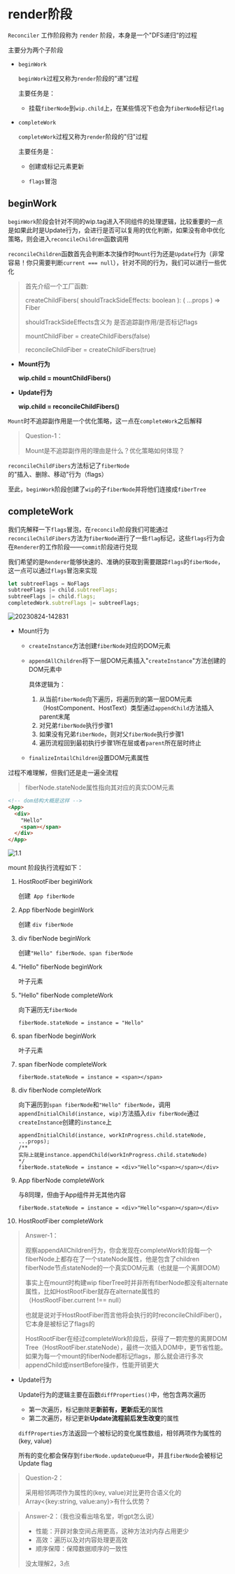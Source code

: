 # render阶段

`Reconciler` 工作阶段称为 `render` 阶段，本身是一个"DFS递归“的过程

主要分为两个子阶段

- `beginWork `

  `beginWork`过程又称为`render`阶段的"递"过程

  主要任务是：

  - 挂载`fiberNode`到`wip.child`上，在某些情况下也会为`fiberNode`标记`flag`

- `completeWork`

  `completeWork`过程又称为`render`阶段的"归"过程

  主要任务是：

  - 创建或标记元素更新

  - `flags`冒泡



## beginWork

`beginWork`阶段会针对不同的wip.tag进入不同组件的处理逻辑，比较重要的一点是如果此时是Update行为，会进行是否可以复用的优化判断，如果没有命中优化策略，则会进入`reconcileChildren`函数调用

`reconcileChildren`函数首先会判断本次操作时`Mount`行为还是`Update`行为（非常容易！你只需要判断`current === null`），针对不同的行为，我们可以进行一些优化

> 首先介绍一个工厂函数: 
>
> createChildFibers( shouldTrackSideEffects: boolean ): ( ...props ) => Fiber
>
> shouldTrackSideEffects含义为 是否追踪副作用/是否标记flags
>
> mountChildFiber = createChildFibers(false)
>
> reconcileChildFiber = createChildFibers(true)

- **Mount行为**

  **wip.child = mountChildFibers()**

- **Update行为**

  **wip.child = reconcileChildFibers()**



`Mount`时不追踪副作用是一个优化策略，这一点在`completeWork`之后解释

> Question-1：
>
> Mount是不追踪副作用的理由是什么？优化策略如何体现？

`reconcileChildFibers`方法标记了`fiberNode`的"插入、删除、移动"行为（flags）

至此，`beginWork`阶段创建了`wip`的子`fiberNode`并将他们连接成`fiberTree`



## completeWork

我们先解释一下`flags`冒泡，在`reconcile`阶段我们可能通过`reconcileChildFibers`方法为`fiberNode`进行了一些`flag`标记，这些`flags`行为会在`Renderer`的工作阶段——`commit`阶段进行兑现

我们希望的是`Renderer`能够快速的、准确的获取到需要跟踪`flags`的`fiberNode`，这一点可以通过`flags`冒泡来实现

```ts
let subtreeFlags = NoFlags
subtreeFlags |= child.subtreeFlags;
subtreeFlags |= child.flags;
completedWork.subtreFlags |= subtreeFlags;
```

![20230824-142831](/images/1.5.png)

- Mount行为

  - `createInstance`方法创建`fiberNode`对应的DOM元素

  - `appendAllChildren`将下一层DOM元素插入"`createInstance`"方法创建的DOM元素中

    具体逻辑为：

    1. 从当前`fiberNode`向下遍历，将遍历到的第一层DOM元素（HostComponent、HostText）类型通过`appendChild`方法插入parent末尾
    2. 对兄弟`fiberNode`执行步骤1
    3. 如果没有兄弟`fiberNode`，则对父`fiberNode`执行步骤1
    4. 遍历流程回到最初执行步骤1所在层或者`parent`所在层时终止

  - `finalizeIntailChildren`设置DOM元素属性

过程不难理解，但我们还是走一遍全流程

> fiberNode.stateNode属性指向其对应的真实DOM元素

```html
<!-- dom结构大概是这样 -->
<App>
  <div>
    "Hello"
    <span></span>
  </div>
</App>
```

![1.1](/images/1.1.png)

mount 阶段执行流程如下：

1. HostRootFiber beginWork

   创建` App fiberNode`

2. App fiberNode beginWork

   创建 `div fiberNode`

3. div fiberNode beginWork

   创建`"Hello" fiberNode、span fiberNode`

4. "Hello" fiberNode beginWork

   叶子元素

5. "Hello" fiberNode completeWork

   向下遍历无`fiberNode`

   ```tsx
   fiberNode.stateNode = instance = "Hello"
   ```

6. span fiberNode beginWork

   叶子元素

7. span fiberNode completeWork

   ```tsx
   fiberNode.stateNode = instance = <span></span>
   ```

8. div fiberNode completeWork

   向下遍历到`span fiberNode`和`"Hello" fiberNode`，调用`appendInitialChild(instance, wip)`方法插入`div fiberNode`通过`createInstance`创建的`instance`上

   ```tsx
   appendInitialChild(instance, workInProgress.child.stateNode, ...props);
   /**
   实际上就是instance.appendChild(workInProgress.child.stateNode)
   */
   fiberNode.stateNode = instance = <div>"Hello"<span></span></div>
   ```

9. App fiberNode completeWork

   与8同理，但由于App组件并无其他内容

   ```tsx
   fiberNode.stateNode = instance = <div>"Hello"<span></span></div>
   ```

10. HostRootFiber completeWork

> Answer-1：
>
> 观察appendAllChildren行为，你会发现在completeWork阶段每一个fiberNode上都存在了一个stateNode属性，他是包含了children fiberNode节点stateNode的一个真实DOM元素（也就是一个离屏DOM）
>
> 事实上在mount时构建wip fiberTree时并非所有fiberNode都没有alternate属性，比如HostRootFiber就存在alternate属性的（HostRootFiber.current !== null）
>
> 也就是说对于HostRootFiber而言他将会执行的时reconcileChildFiber()，它本身是被标记了flags的
>
> HostRootFiber在经过completeWork阶段后，获得了一颗完整的离屏DOM Tree（HostRootFiber.stateNode），最终一次插入DOM中，更节省性能。如果为每一个mount的fiberNode都标记flags，那么就会进行多次appendChild或insertBefore操作，性能开销更大

- Update行为

  Update行为的逻辑主要在函数`diffProperties()`中，他包含两次遍历

  - 第一次遍历，标记删除更**新前有，更新后无**的属性
  - 第二次遍历，标记更新**Update流程前后发生改变**的属性

  `diffProperties`方法返回一个被标记的变化属性数组，相邻两项作为属性的(key, value)

  所有的变化都会保存到`fiberNode.updateQueue`中，并且`fiberNode`会被标记Update flag

> Question-2：
>
> 采用相邻两项作为属性的(key, value)对比更符合语义化的Array<{key:string, value:any}>有什么优势？

> Answer-2：（我也没看出啥名堂，听gpt怎么说）
>
> - 性能：开辟对象空间占用更高，这种方法对内存占用更少
> - 高效：遍历以及对内容处理更高效
> - 顺序保障：保障数据顺序的一致性
>
> 没太理解2，3点

